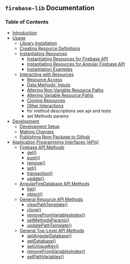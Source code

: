 ## `firebase-lib` Documentation

### Table of Contents

* [Introduction](./docs/00-introduction.md)
* [Usage](./docs/01-installation.md)
  * [Library Installation](./docs/01-installation)
  * [Creating Resource Definitions](./docs/02-creating-resource-definitions.md)
  * [Instantiating Resources](./docs/03-instantiating-resources.md)
    * [Instantiating Resources for Firebase API](./docs/04instantiating-for-firebase-api.md)
    * [Instantiating Resources for Angular Firebase API](./docs/05-instantiating-for-angular-api.md)
    * [Instantiation Examples]('./docs/06-instantiation-examples.md')
  * [Interacting with Resources](./docs/07-resource-access.md)
    * [Resource Access](./docs/07-resource-access.md)
    * [Data Methods' Inputs](./docs/08-data-methods-inputs.md)
    * [Altering Non-Variable Resource Paths](./docs/09-altering-non-variable-resource-paths.md)
    * [Altering Variable Resource Paths](./docs/10-altering-variable-resource-paths.md)
    * [Cloning Resources]()
    * [Other Interactions]()
    * for method descriptions see api and tests
    * set Methods params
* [Development]()
  * [Development Setup]()
  * [Making Changes]()
  * [Publishing Npm Package to Github]()
* [Application Programming Interfaces (APIs)]()
  * [Firebase API Methods]()
    * [get()]()
    * [push()]()
    * [remove()]()
    * [set()]()
    * [transaction()]()
    * [update()]()
  * [AngularFireDatabase API Methods]()
    * [list()]()
    * [object()]()
  * [General Resource API Methods]()
    * [clearPathTemplate()]()
    * [clone()]()
    * [removeFromVariablesIndex()]()
    * [setMethodsParams()]()
    * [updatePathTemplate()]()
  * [General Top-Level API Methods]()
    * [getAngularDatabase()]()
    * [getDatabase()]()
    * [getUniqueKey()]()
    * [removeFromVariablesIndex()]()
    * [setPathVariables()]()
